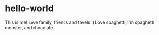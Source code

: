 # hello-world
This is me! Love family, friends and tavels :)
Love spaghetti, I'm spaghetti monster, and chocolate.
